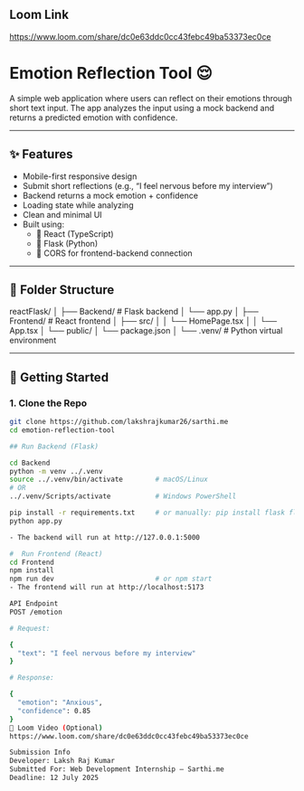 ## Loom Link
https://www.loom.com/share/dc0e63ddc0cc43febc49ba53373ec0ce

# Emotion Reflection Tool 😌

A simple web application where users can reflect on their emotions through short text input. The app analyzes the input using a mock backend and returns a predicted emotion with confidence.

---

## ✨ Features

- Mobile-first responsive design
- Submit short reflections (e.g., “I feel nervous before my interview”)
- Backend returns a mock emotion + confidence
- Loading state while analyzing
- Clean and minimal UI
- Built using:
  - 🧠 React (TypeScript)
  - 🐍 Flask (Python)
  - 🔄 CORS for frontend-backend connection

---

## 🧩 Folder Structure

reactFlask/
│
├── Backend/ # Flask backend
│ └── app.py
│
├── Frontend/ # React frontend
│ ├── src/
│ │ └── HomePage.tsx
│ │ └── App.tsx
│ └── public/
│ └── package.json
│
└── .venv/ # Python virtual environment 



---

## 🚀 Getting Started

### 1. Clone the Repo

```bash
git clone https://github.com/lakshrajkumar26/sarthi.me
cd emotion-reflection-tool

## Run Backend (Flask)

cd Backend
python -m venv ../.venv
source ../.venv/bin/activate        # macOS/Linux
# OR
../.venv/Scripts/activate           # Windows PowerShell

pip install -r requirements.txt     # or manually: pip install flask flask-cors
python app.py

- The backend will run at http://127.0.0.1:5000

#  Run Frontend (React)
cd Frontend
npm install
npm run dev                         # or npm start
- The frontend will run at http://localhost:5173 

API Endpoint
POST /emotion

# Request:

{
  "text": "I feel nervous before my interview"
}

# Response:

{
  "emotion": "Anxious",
  "confidence": 0.85
}
🎥 Loom Video (Optional)
https://www.loom.com/share/dc0e63ddc0cc43febc49ba53373ec0ce

Submission Info
Developer: Laksh Raj Kumar
Submitted For: Web Development Internship – Sarthi.me
Deadline: 12 July 2025


























